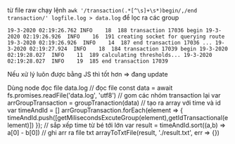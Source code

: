 
từ file raw
chạy lệnh
`awk '/transaction(.*[^\s]+\s*)begin/,/end transaction/' logfile.log > data.log`
để lọc ra các group 

`19-3-2020 02:19:26.762	INFO	18	188	transaction 17036 begin
19-3-2020 02:19:26.926	INFO	16	191	creating socket for querying route
19-3-2020 02:19:26.926	INFO	14	187	end transaction 17036
...
19-3-2020 02:19:27.924	INFO	18	184	transaction 17039 begin
19-3-2020 02:19:28.027	INFO	11	189	calculating thresholds...
19-3-2020 02:19:28.027	INFO	19	185	end transaction 17039`


Nếu xử lý luôn được bằng JS thì tốt hơn => đang update

Dùng node đọc file data.log
// đọc file 
const data = await fs.promises.readFile('data.log', 'utf8')
// gom các nhóm transaction lại
var arrGroupTransaction = groupTranaction(data)
// tạo ra array với time và id
var timeAndId = []
arrGroupTransaction.forEach(element => {
  timeAndId.push([getMilisecondsExcuteGroup(element),getIdTransactional(element)])
});
// sắp xếp time từ bé tới lớn
var result = timeAndId.sort((a,b) => a[0] - b[0])
// ghi arr  ra file txt
arrayToTxtFile(result, './result.txt', err => {})
